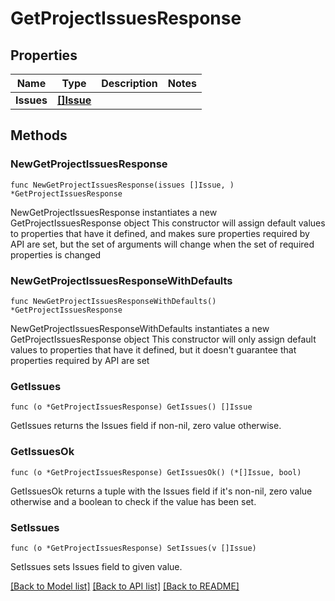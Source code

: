 # GetProjectIssuesResponse

## Properties

Name | Type | Description | Notes
------------ | ------------- | ------------- | -------------
**Issues** | [**[]Issue**](Issue.md) |  | 

## Methods

### NewGetProjectIssuesResponse

`func NewGetProjectIssuesResponse(issues []Issue, ) *GetProjectIssuesResponse`

NewGetProjectIssuesResponse instantiates a new GetProjectIssuesResponse object
This constructor will assign default values to properties that have it defined,
and makes sure properties required by API are set, but the set of arguments
will change when the set of required properties is changed

### NewGetProjectIssuesResponseWithDefaults

`func NewGetProjectIssuesResponseWithDefaults() *GetProjectIssuesResponse`

NewGetProjectIssuesResponseWithDefaults instantiates a new GetProjectIssuesResponse object
This constructor will only assign default values to properties that have it defined,
but it doesn't guarantee that properties required by API are set

### GetIssues

`func (o *GetProjectIssuesResponse) GetIssues() []Issue`

GetIssues returns the Issues field if non-nil, zero value otherwise.

### GetIssuesOk

`func (o *GetProjectIssuesResponse) GetIssuesOk() (*[]Issue, bool)`

GetIssuesOk returns a tuple with the Issues field if it's non-nil, zero value otherwise
and a boolean to check if the value has been set.

### SetIssues

`func (o *GetProjectIssuesResponse) SetIssues(v []Issue)`

SetIssues sets Issues field to given value.



[[Back to Model list]](../README.md#documentation-for-models) [[Back to API list]](../README.md#documentation-for-api-endpoints) [[Back to README]](../README.md)


